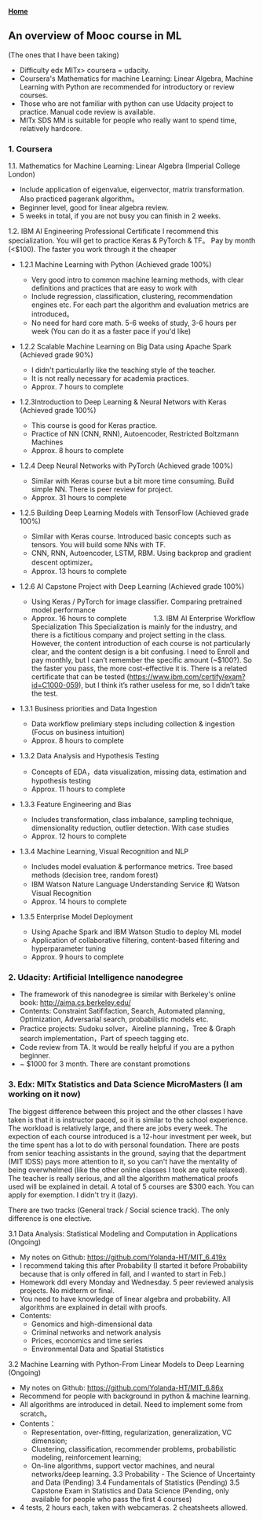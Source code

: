 **[Home](https://yolanda-ht.github.io/BioinformaticsRandomSeed/)**

## An overview of Mooc course in ML
(The ones that I have been taking)

- Difficulty edx MITx> coursera = udacity.
- Coursera's Mathematics for machine Learning: Linear Algebra, Machine Learning with Python are recommended for introductory or review courses.
- Those who are not familiar with python can use Udacity project to practice. Manual code review is available.
- MITx SDS MM is suitable for people who really want to spend time, relatively hardcore.

### 1. Coursera
1.1. Mathematics for Machine Learning: Linear Algebra (Imperial College London)
- Include application of eigenvalue, eigenvector, matrix transformation. Also practiced pagerank algorithm。
- Beginner level, good for linear algebra review.
- 5 weeks in total, if you are not busy you can finish in 2 weeks.


1.2. IBM AI Engineering Professional Certificate
I recommend this specialization. You will get to practice Keras & PyTorch & TF。
Pay by month (<$100). The faster you work through it the cheaper
- 1.2.1 Machine Learning with Python (Achieved grade 100%)
    - Very good intro to common machine learning methods, with clear definitions and practices that are easy to work with
    - Include regression, classification, clustering, recommendation engines etc. For each part the algorithm and evaluation metrics are introduced。
    - No need for hard core math.  5-6 weeks of study, 3-6 hours per week (You can do it as a faster pace if you'd like)

- 1.2.2 Scalable Machine Learning on Big Data using Apache Spark (Achieved grade 90%)
    - I didn't particularlly like the teaching style of the teacher.
    - It is not really necessary for academia practices.
    - Approx. 7 hours to complete

- 1.2.3Introduction to Deep Learning & Neural Networs with Keras (Achieved grade 100%)
    - This course is good for Keras practice.
    - Practice of NN (CNN, RNN), Autoencoder, Restricted Boltzmann Machines
    - Approx. 8 hours to complete

- 1.2.4 Deep Neural Networks with PyTorch (Achieved grade 100%)
    - Similar with Keras course but a bit more time consuming. Build simple NN. There is peer review for project.
    - Approx. 31 hours to complete

- 1.2.5 Building Deep Learning Models with TensorFlow (Achieved grade 100%)
    - Similar with Keras course. Introduced basic concepts such as tensors. You will build some NNs with TF.
    - CNN, RNN, Autoencoder, LSTM, RBM. Using backprop and gradient descent optimizer。
    - Approx. 13 hours to complete

- 1.2.6 AI Capstone Project with Deep Learning (Achieved grade 100%)
    - Using Keras / PyTorch for image classifier. Comparing pretrained model performance
    - Approx. 16 hours to complete
            
1.3. IBM AI Enterprise Workflow Specialization
This Specialization is mainly for the industry, and there is a fictitious company and project setting in the class. 
However, the content introduction of each course is not particularly clear, and the content design is a bit confusing.
I need to Enroll and pay monthly, but I can’t remember the specific amount (~$100?). So the faster you pass, the more cost-effective it is.
There is a related certificate that can be tested (https://www.ibm.com/certify/exam?id=C1000-059), but I think it’s rather useless for me, so I didn’t take the test.

- 1.3.1 Business priorities and Data Ingestion
    - Data workflow prelimiary steps including collection & ingestion (Focus on business intuition)
    - Approx. 8 hours to complete

- 1.3.2 Data Analysis and Hypothesis Testing
    - Concepts of EDA，data visualization, missing data, estimation and hypothesis testing
    - Approx. 11 hours to complete

- 1.3.3 Feature Engineering and Bias
    - Includes transformation, class imbalance, sampling technique, dimensionality reduction, outlier detection. With case studies
    - Approx. 12 hours to complete

- 1.3.4 Machine Learning, Visual Recognition and NLP
    - Includes model evaluation & performance metrics. Tree based methods (decision tree, random forest)
    - IBM Watson Nature Language Understanding Service 和 Watson Visual Recognition
   - Approx. 14 hours to complete

- 1.3.5 Enterprise Model Deployment
    - Using Apache Spark and IBM Watson Studio to deploy ML model
    - Application of collaborative filtering, content-based filtering and hyperparameter tuning
    - Approx. 9 hours to complete


### 2. Udacity: Artificial Intelligence nanodegree
- The framework of this nanodegree is similar with Berkeley's online book: http://aima.cs.berkeley.edu/
- Contents: Constraint Satififaction, Search, Automated planning, Optimization, Adversarial search, probabilistic models etc.
- Practice projects: Sudoku solver，Aireline planning，Tree & Graph search implementation，Part of speech tagging etc.
- Code review from TA. It would be really helpful if you are a python beginner.
- ~ $1000 for 3 month. There are constant promotions

### 3. Edx: MITx Statistics and Data Science MicroMasters (I am working on it now)
The biggest difference between this project and the other classes I have taken is that it is instructor paced, so it is similar to the school experience.
The workload is relatively large, and there are jobs every week. The expection of each course introduced is a 12-hour investment per week, but the time spent has a lot to do with personal foundation.
There are posts from senior teaching assistants in the ground, saying that the department (MIT IDSS) pays more attention to it, so you can't have the mentality of being overwhelmed (like the other online classes I took are quite relaxed).
The teacher is really serious, and all the algorithm mathematical proofs used will be explained in detail.
A total of 5 courses are $300 each. You can apply for exemption. I didn't try it (lazy).

There are two tracks (General track / Social science track). The only difference is one elective.

3.1 Data Analysis: Statistical Modeling and Computation in Applications (Ongoing)
- My notes on Github: https://github.com/Yolanda-HT/MIT_6.419x
- I recommend taking this after Probability (I started it before Probability because that is only offered in fall, and I wanted to start in Feb.)
- Homework ddl every Monday and Wednesday. 5 peer reviewed analysis projects. No midterm or final.
- You need to have knowledge of linear algebra and probability. All algorithms are explained in detail with proofs.
- Contents:
    - Genomics and high-dimensional data
    - Criminal networks and network analysis
    - Prices, economics and time series
    - Environmental Data and Spatial Statistics

3.2 Machine Learning with Python-From Linear Models to Deep Learning (Ongoing)
- My notes on Github: https://github.com/Yolanda-HT/MIT_6.86x
- Recommend for people with background in python & machine learning.
- All algorithms are introduced in detail. Need to implement some from scratch。
- Contents：
    - Representation, over-fitting, regularization, generalization, VC dimension;
    - Clustering, classification, recommender problems, probabilistic modeling, reinforcement learning;
    - On-line algorithms, support vector machines, and neural networks/deep learning.
3.3 Probability - The Science of Uncertainty and Data (Pending)
3.4 Fundamentals of Statistics (Pending)
3.5 Capstone Exam in Statistics and Data Science (Pending, only available for people who pass the first 4 courses)
- 4 tests, 2 hours each, taken with webcameras. 2 cheatsheets allowed.
